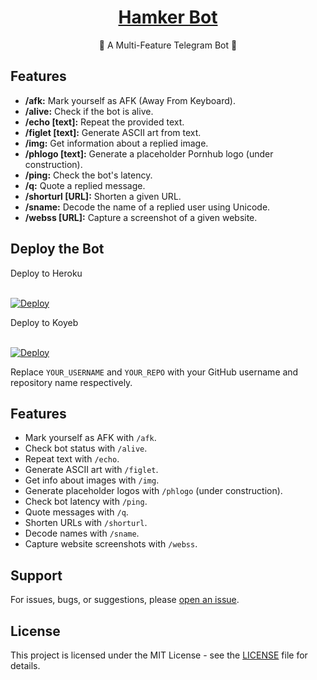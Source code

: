<h1 align="center">
 <b><a href="https://t.me/HamkerBot" target="/blank">Hamker Bot</a></b>
</h1>

<p align="center">🤖 A Multi-Feature Telegram Bot 🤖</p>

<h2>Features</h2>

<ul>
  <li><strong>/afk:</strong> Mark yourself as AFK (Away From Keyboard).</li>
  <li><strong>/alive:</strong> Check if the bot is alive.</li>
  <li><strong>/echo [text]:</strong> Repeat the provided text.</li>
  <li><strong>/figlet [text]:</strong> Generate ASCII art from text.</li>
  <li><strong>/img:</strong> Get information about a replied image.</li>
  <li><strong>/phlogo [text]:</strong> Generate a placeholder Pornhub logo (under construction).</li>
  <li><strong>/ping:</strong> Check the bot's latency.</li>
  <li><strong>/q:</strong> Quote a replied message.</li>
  <li><strong>/shorturl [URL]:</strong> Shorten a given URL.</li>
  <li><strong>/sname:</strong> Decode the name of a replied user using Unicode.</li>
  <li><strong>/webss [URL]:</strong> Capture a screenshot of a given website.</li>
</ul>

<h2>Deploy the Bot</h2>

<summary>Deploy to Heroku</summary>
<p>
<br>                 
<a target="/blank" href="https://heroku.com/deploy?template=https://github.com/YOUR_USERNAME/YOUR_REPO" >
  <img src="https://www.herokucdn.com/deploy/button.svg" alt="Deploy">
</a>
</p>

<summary>Deploy to Koyeb</summary>
<p>
<br>
<a href="https://deploy.koyeb.com/deploy?template=https://github.com/YOUR_USERNAME/YOUR_REPO">
  <img src="https://deploy.koyeb.com/button.svg" alt="Deploy">
</a>
</p>

<p>Replace <code>YOUR_USERNAME</code> and <code>YOUR_REPO</code> with your GitHub username and repository name respectively.</p>

<h2>Features</h2>

<ul>
  <li>Mark yourself as AFK with <code>/afk</code>.</li>
  <li>Check bot status with <code>/alive</code>.</li>
  <li>Repeat text with <code>/echo</code>.</li>
  <li>Generate ASCII art with <code>/figlet</code>.</li>
  <li>Get info about images with <code>/img</code>.</li>
  <li>Generate placeholder logos with <code>/phlogo</code> (under construction).</li>
  <li>Check bot latency with <code>/ping</code>.</li>
  <li>Quote messages with <code>/q</code>.</li>
  <li>Shorten URLs with <code>/shorturl</code>.</li>
  <li>Decode names with <code>/sname</code>.</li>
  <li>Capture website screenshots with <code>/webss</code>.</li>
</ul>

<h2>Support</h2>

<p>For issues, bugs, or suggestions, please <a href="https://github.com/YOUR_USERNAME/YOUR_REPO/issues/new">open an issue</a>.</p>

<h2>License</h2>

<p>This project is licensed under the MIT License - see the <a href="LICENSE">LICENSE</a> file for details.</p>
